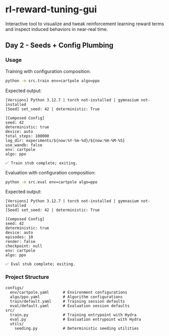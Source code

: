 # rl-reward-tuning-gui

Interactive tool to visualize and tweak reinforcement learning reward terms and inspect induced behaviors in near-real time.

## Day 2 - Seeds + Config Plumbing

### Usage

Training with configuration composition:
```bash
python -m src.train env=cartpole algo=ppo
```

Expected output:
```
[Versions] Python 3.12.7 | torch not-installed | gymnasium not-installed
[Seed] set_seed: 42 | deterministic: True

[Composed Config]
seed: 42
deterministic: true
device: auto
total_steps: 100000
log_dir: experiments/${now:%Y-%m-%d}/${now:%H-%M-%S}
use_wandb: false
env: cartpole
algo: ppo

✅ Train stub complete; exiting.
```

Evaluation with configuration composition:
```bash
python -m src.eval env=cartpole algo=ppo
```

Expected output:
```
[Versions] Python 3.12.7 | torch not-installed | gymnasium not-installed
[Seed] set_seed: 42 | deterministic: True

[Composed Config]
seed: 42
deterministic: true
device: auto
episodes: 10
render: false
checkpoint: null
env: cartpole
algo: ppo

✅ Eval stub complete; exiting.
```

### Project Structure

```
configs/
  env/cartpole.yaml      # Environment configurations
  algo/ppo.yaml          # Algorithm configurations  
  train/default.yaml     # Training session defaults
  eval/default.yaml      # Evaluation session defaults
src/
  train.py               # Training entrypoint with Hydra
  eval.py                # Evaluation entrypoint with Hydra
  utils/
    seeding.py           # Deterministic seeding utilities
```
